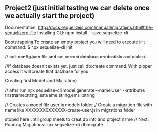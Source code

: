 ## Project2 (just initial testing we can delete once we actually start the project)
Documentation:
http://docs.sequelizejs.com/manual/migrations.html#the-sequelizerc-file
Installing CLI: npm install --save sequelize-cli

Bootstrapping
To create an empty project you will need to execute init command: $ npx sequelize-cli init

// edit config.json file and set correct database credentials and dialect.

//If database doesn't exists yet, just call db:create command. With proper access it will create that database for you.

Creating first Model (and Migration)

// after run npx sequelize-cli model:generate --name User --attributes firstName:string,lastName:string,email:string

// Creates a model file user in models folder
// Create a migration file with name like XXXXXXXXXXXXXX-create-user.js in migrations folder

stoped here until group meets to creat db info and project name
// Next: Running Migrations: npx sequelize-cli db:migrate
